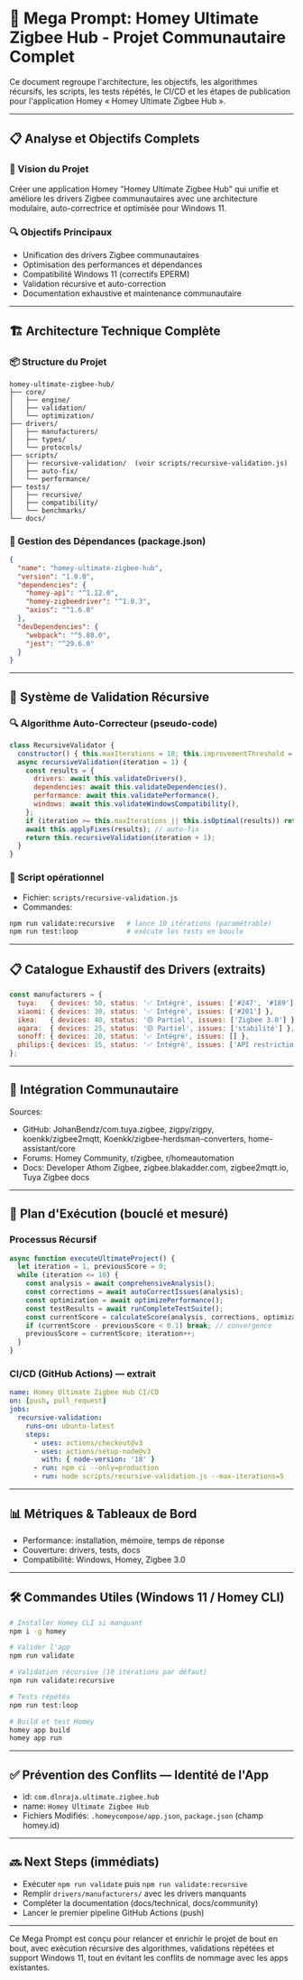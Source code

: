 # 🚀 Mega Prompt: Homey Ultimate Zigbee Hub - Projet Communautaire Complet

Ce document regroupe l'architecture, les objectifs, les algorithmes récursifs, les scripts, les tests répétés, le CI/CD et les étapes de publication pour l'application Homey « Homey Ultimate Zigbee Hub ».

---

## 📋 Analyse et Objectifs Complets

### 🎯 Vision du Projet
Créer une application Homey "Homey Ultimate Zigbee Hub" qui unifie et améliore les drivers Zigbee communautaires avec une architecture modulaire, auto-correctrice et optimisée pour Windows 11.

### 🔍 Objectifs Principaux
- Unification des drivers Zigbee communautaires
- Optimisation des performances et dépendances
- Compatibilité Windows 11 (correctifs EPERM)
- Validation récursive et auto-correction
- Documentation exhaustive et maintenance communautaire

---

## 🏗️ Architecture Technique Complète

### 📦 Structure du Projet
```
homey-ultimate-zigbee-hub/
├── core/
│   ├── engine/
│   ├── validation/
│   └── optimization/
├── drivers/
│   ├── manufacturers/
│   ├── types/
│   └── protocols/
├── scripts/
│   ├── recursive-validation/  (voir scripts/recursive-validation.js)
│   ├── auto-fix/
│   └── performance/
├── tests/
│   ├── recursive/
│   ├── compatibility/
│   └── benchmarks/
└── docs/
```

### 🔧 Gestion des Dépendances (package.json)
```json
{
  "name": "homey-ultimate-zigbee-hub",
  "version": "1.0.0",
  "dependencies": {
    "homey-api": "^1.12.0",
    "homey-zigbeedriver": "^1.8.3",
    "axios": "^1.6.0"
  },
  "devDependencies": {
    "webpack": "^5.88.0",
    "jest": "^29.6.0"
  }
}
```

---

## 🔄 Système de Validation Récursive

### 🔍 Algorithme Auto-Correcteur (pseudo-code)
```javascript
class RecursiveValidator {
  constructor() { this.maxIterations = 10; this.improvementThreshold = 0.1; }
  async recursiveValidation(iteration = 1) {
    const results = {
      drivers: await this.validateDrivers(),
      dependencies: await this.validateDependencies(),
      performance: await this.validatePerformance(),
      windows: await this.validateWindowsCompatibility(),
    };
    if (iteration >= this.maxIterations || this.isOptimal(results)) return this.generateFinalReport(results);
    await this.applyFixes(results); // auto-fix
    return this.recursiveValidation(iteration + 1);
  }
}
```

### 🔧 Script opérationnel
- Fichier: `scripts/recursive-validation.js`
- Commandes:
```bash
npm run validate:recursive   # lance 10 itérations (paramétrable)
npm run test:loop            # exécute les tests en boucle
```

---

## 📋 Catalogue Exhaustif des Drivers (extraits)
```js
const manufacturers = {
  tuya:   { devices: 50, status: '✅ Intégré', issues: ['#247', '#189'] },
  xiaomi: { devices: 30, status: '✅ Intégré', issues: ['#201'] },
  ikea:   { devices: 40, status: '🟡 Partiel', issues: ['Zigbee 3.0'] },
  aqara:  { devices: 25, status: '🟡 Partiel', issues: ['stabilité'] },
  sonoff: { devices: 20, status: '✅ Intégré', issues: [] },
  philips:{ devices: 15, status: '✅ Intégré', issues: ['API restrictions'] },
};
```

---

## 🔗 Intégration Communautaire
Sources:
- GitHub: JohanBendz/com.tuya.zigbee, zigpy/zigpy, koenkk/zigbee2mqtt, Koenkk/zigbee-herdsman-converters, home-assistant/core
- Forums: Homey Community, r/zigbee, r/homeautomation
- Docs: Developer Athom Zigbee, zigbee.blakadder.com, zigbee2mqtt.io, Tuya Zigbee docs

---

## 🚀 Plan d'Exécution (bouclé et mesuré)

### Processus Récursif
```javascript
async function executeUltimateProject() {
  let iteration = 1, previousScore = 0;
  while (iteration <= 10) {
    const analysis = await comprehensiveAnalysis();
    const corrections = await autoCorrectIssues(analysis);
    const optimization = await optimizePerformance();
    const testResults = await runCompleteTestSuite();
    const currentScore = calculateScore(analysis, corrections, optimization, testResults);
    if (currentScore - previousScore < 0.1) break; // convergence
    previousScore = currentScore; iteration++;
  }
}
```

### CI/CD (GitHub Actions) — extrait
```yaml
name: Homey Ultimate Zigbee Hub CI/CD
on: [push, pull_request]
jobs:
  recursive-validation:
    runs-on: ubuntu-latest
    steps:
      - uses: actions/checkout@v3
      - uses: actions/setup-node@v3
        with: { node-version: '18' }
      - run: npm ci --only=production
      - run: node scripts/recursive-validation.js --max-iterations=5
```

---

## 📊 Métriques & Tableaux de Bord
- Performance: installation, mémoire, temps de réponse
- Couverture: drivers, tests, docs
- Compatibilité: Windows, Homey, Zigbee 3.0

---

## 🛠️ Commandes Utiles (Windows 11 / Homey CLI)
```bash
# Installer Homey CLI si manquant
npm i -g homey

# Valider l'app
npm run validate

# Validation récursive (10 itérations par défaut)
npm run validate:recursive

# Tests répétés
npm run test:loop

# Build et test Homey
homey app build
homey app run
```

---

## ✅ Prévention des Conflits — Identité de l'App
- id: `com.dlnraja.ultimate.zigbee.hub`
- name: `Homey Ultimate Zigbee Hub`
- Fichiers Modifiés: `.homeycompose/app.json`, `package.json` (champ homey.id)

---

## 🔜 Next Steps (immédiats)
- Exécuter `npm run validate` puis `npm run validate:recursive`
- Remplir `drivers/manufacturers/` avec les drivers manquants
- Compléter la documentation (docs/technical, docs/community)
- Lancer le premier pipeline GitHub Actions (push)

---

Ce Mega Prompt est conçu pour relancer et enrichir le projet de bout en bout, avec exécution récursive des algorithmes, validations répétées et support Windows 11, tout en évitant les conflits de nommage avec les apps existantes.
